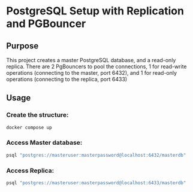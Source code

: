 # PostgreSQL Setup with Replication and PGBouncer

## Purpose
This project creates a master PostgreSQL database, and a read-only replica. There are 2 PgBouncers to pool the connections, 1 for read-write operations (connecting to the master, port 6432), and 1 for read-only operations (connecting to the replica, port 6433)

## Usage

### Create the structure:
```bash
docker compose up
```

### Access Master database:
```bash
psql "postgres://masteruser:masterpassword@localhost:6432/masterdb"
```

### Access Replica:
```bash
psql "postgres://masteruser:masterpassword@localhost:6433/masterdb"
```
